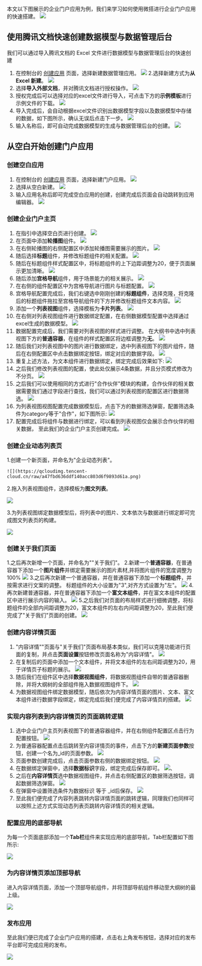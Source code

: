 本文以下图展示的企业门户应用为例，我们来学习如何使用微搭进行企业门户应用的快速搭建。
![](https://qcloudimg.tencent-cloud.cn/raw/ee55ffb3742d56c9ac3660fdde99454d.png)



## 使用腾讯文档快速创建数据模型与数据管理后台

我们可以通过导入腾讯文档的 Excel 文件进行数据模型与数据管理后台的快速创建

1. 在控制台的 [创建应用](https://console.cloud.tencent.com/lowcode/create/index?envId=lowcode-2gadiaws6be78eca) 页面，选择新建数据管理应用。
   ![](https://qcloudimg.tencent-cloud.cn/raw/4c96a49dff5e17038e216d7fdd81d588.png)
2.选择新建方式为**从 Excel 新建**。
![](https://qcloudimg.tencent-cloud.cn/raw/e3d6cb191b1793155c9b8e571ab77c0f.png)
3. 选择**导入外部文档**，并对腾讯文档进行授权操作。
![](https://qcloudimg.tencent-cloud.cn/raw/902b8d6a6ee8535d8a78717281a6fd78.png)
4. 授权完成后可以选择对应的excel文件进行导入，可点击下方的**示例模板**进行示例文件的下载。
![](https://qcloudimg.tencent-cloud.cn/raw/ff3c09cb28b4f31524d6b94b03c96408.png)
5. 导入完成后，会自动根据excel文件识别出数据模型字段以及数据模型中存储的数据，如下图所示，确认无误后点击下一步。
![](https://qcloudimg.tencent-cloud.cn/raw/f0ab8f486b27f3ebc0b630bd890ed76c.png)
6. 输入名称后，即可自动完成数据模型的生成与数据管理后台的创建。
![](https://qcloudimg.tencent-cloud.cn/raw/9f01df609fbe6b34ccdbc07dd0cdc110.png)

   

## 从空白开始创建门户应用

### 创建空白应用

1. 在控制台的 [创建应用](https://console.cloud.tencent.com/lowcode/create/index?envId=lowcode-2gadiaws6be78eca) 页面，选择新建门户应用。
![](https://qcloudimg.tencent-cloud.cn/raw/fc5b21f0a8e572f474e4205d06e1332f.png)
2. 选择从空白新建。
![](https://qcloudimg.tencent-cloud.cn/raw/32ccb4cc19a0d5825046aaa2ddb00609.png)
3. 输入应用名称后即可完成空白应用的创建，创建完成后页面会自动跳转到应用编辑器。
![](https://qcloudimg.tencent-cloud.cn/raw/7ee2407f70fca2568c68cdbac853b6cc.png)

### 创建企业门户主页

1. 在指引中选择空白页进行创建。
![](https://qcloudimg.tencent-cloud.cn/raw/622b1f3b8ce5aebbfb98715ff3b9b065.png)
2. 在页面中添加**轮播图**组件。
![](https://qcloudimg.tencent-cloud.cn/raw/f7e9ba055eaf320bcc097213ea1f7b7e.png)
3. 在右侧轮播图的右侧配置区中添加轮播图需要展示的图片。
![](https://qcloudimg.tencent-cloud.cn/raw/862d36b5622ac69badab40813a772612.png)
4. 随后选择**标题**组件，并修改标题组件的相关配置。
![](https://qcloudimg.tencent-cloud.cn/raw/6cc7ecf2c93e758312d3c2a08c4ee034.png)
5. 随后在标题组件样式配置区中，将标题组件的上下边距调整为20，便于页面展示更加清晰。
![](https://qcloudimg.tencent-cloud.cn/raw/246bdaf6764f99dfc7f792ea8fcdeb89.png)
6. 随后添加**宫格导航**组件，用于场景能力的相关展示。
![](https://qcloudimg.tencent-cloud.cn/raw/9a51d57cf6c86e55d4d983de3ad83824.png)
7. 在右侧的组件配置区中为宫格导航进行图片与标题配置。
![](https://qcloudimg.tencent-cloud.cn/raw/4f6f13c8c2abe8ae03c7fe8d5f465625.png)
8. 宫格导航配置完成后，我们右键选中刚刚创建的**标题组件**，选择克隆，将克隆后的标题组件拖拉至宫格导航组件的下方并修改标题组件文本内容。
![](https://qcloudimg.tencent-cloud.cn/raw/4d4640868a5012d9cb4f15ff973cbf39.png)
9. 添加一个**列表视图**组件，选择模板为**卡片列表**。
![](https://qcloudimg.tencent-cloud.cn/raw/4d4a4639199fe2287c9fe80294a85b63.png)
10. 在右侧对列表视图组件进行数据绑定配置，在右侧数据模型配置中选择通过excel生成的数据模型。
![](https://qcloudimg.tencent-cloud.cn/raw/bea928f40375634513f2085780ededbf.png)
11. 数据配置完成后，我们需要对列表视图的样式进行调整。 在大纲书中选中列表视图下方的**普通容器**，在组件的样式配置区将边框调整为**无**。
![](https://qcloudimg.tencent-cloud.cn/raw/8189fc42bbde27c6506a68085e2ebedd.png)
12. 随后我们对列表视图中的图片进行数据绑定，选中列表视图下的图片组件，随后在右侧配置区中点击数据绑定按钮，绑定对应的数据字段。
![](https://qcloudimg.tencent-cloud.cn/raw/f4e92d84d14db4adbfbaa009105e71b2.png)
13. 重复上述方法，为文本组件进行数据绑定，绑定完成后效果如下:
![](https://qcloudimg.tencent-cloud.cn/raw/c1beea7f0961f54c2c55fbd5c5c2118a.png)
14. 之后我们修改列表视图的配置，使此处仅展示4条数据，并且分页模式修改为不分页。
![](https://qcloudimg.tencent-cloud.cn/raw/3bc708bdaf05e2f5a3af217f25f01001.png)
15. 之后我们可以使用相同的方式进行"合作伙伴"模块的构建，合作伙伴的相关数据需要我们通过字段进行查找，我们可以通过列表视图的配置区进行数据筛选。
![](https://qcloudimg.tencent-cloud.cn/raw/2c99ae0efabb820493eaaef2733a7ae5.png)
16. 为列表视图视图配置完成数据模型后，点击下方的数据筛选弹窗，配置筛选条件为category等于"合作"，如下图所示:
![](https://qcloudimg.tencent-cloud.cn/raw/0b3fc437e1112c960b06a73ca731a236.png)
17. 配置完成后将组件与数据进行绑定，可以看到列表视图仅会展示合作伙伴的相关数据， 至此我们的企业门户主页创建完成。
![](https://qcloudimg.tencent-cloud.cn/raw/9a35ca9d6d94ad08306533f2bc8fc28e.png)

            

    
### 创建企业动态列表页

1.创建一个新页面，并命名为"企业动态列表"。

    ![](https://qcloudimg.tencent-cloud.cn/raw/a47fbd636ddf140acc803d6f9893d61a.png)

2.拖入列表视图组件，选择模板为**图文列表**。

![](https://qcloudimg.tencent-cloud.cn/raw/f5b8343ebd1e0480feb0df7d206c98dd.png)

3.为列表视图绑定数据模型后，将列表中的图片、文本依次与数据进行绑定即可完成图文列表页的构建。

![](https://qcloudimg.tencent-cloud.cn/raw/b973aa66bcbef6f1c809c64b58aad15a.png)



### 创建关于我们页面

1.之后再次新增一个页面，并命名为""关于我们"。
2.新建一个**普通容器**，在普通容器下添加一个**图片组件**并绑定需要展示的图片素材,并将图片组件的宽度调整为100%
![](https://qcloudimg.tencent-cloud.cn/raw/a1e8c2a60d19ac61cedd36c0ebacf272.png)
3.之后再次新建一个普通容器，并在普通容器下添加一个**标题组件**，并按需求进行文案的调整。 标题组件的大小设置为"3",对齐方式设置为"左"。
![](https://qcloudimg.tencent-cloud.cn/raw/a1e8c2a60d19ac61cedd36c0ebacf272.png)
4.再次新建普通容器，并在普通容器下添加一个**富文本组件**，并在富文本组件的配置区中进行展示内容的输入。
![](https://qcloudimg.tencent-cloud.cn/raw/05654dd118a268807f6da4c199a83d99.png)
5.之后我们对页面的布局样式进行细微调整，将标题组件的全部内间距调整为20，富文本组件的左右内间距调整为20，至此我们便完成了"关于我们"页面的创建。
![](https://qcloudimg.tencent-cloud.cn/raw/c271f0a39e86e107db0b9b94161cfcbe.png)



### 创建内容详情页面

1. "内容详情""页面与"关于我们"页面布局基本类似，我们可以克隆功能进行页面的复制，并点击**页面设置**按钮修改页面名称为"内容详情"。
![](https://qcloudimg.tencent-cloud.cn/raw/0fd200f2f72bb573c630798ea22acee8.png)
2. 在复制后的页面中添加一个文本组件，并将文本组件的左右间距调整为20，用于详情页子标题的展示。
![](https://qcloudimg.tencent-cloud.cn/raw/621094027bd4be28e66089a2f6db1d88.png)
3. 随后我们在组件区中选择**数据视图组件**，将数据视图组件自带的普通容器删除，并将大纲树的全部组件拖入数据视图组件下。
![](https://qcloudimg.tencent-cloud.cn/raw/be86e1460d39970573029d5105521393.png)
4. 为数据视图组件绑定数据模型，随后依次为内容详情页面的图片、文本、富文本组件进行数据字段绑定，绑定完成后我们便完成了内容详情页的搭建。
![](https://qcloudimg.tencent-cloud.cn/raw/4eb3f6b4a132474c3a11be91f1b3efe9.png)



### 实现内容列表到内容详情页的页面跳转逻辑

1. 选中企业门户主页列表视图下的普通容器组件，并在右侧组件配置区点击行为配置按钮。
![](https://qcloudimg.tencent-cloud.cn/raw/7bc07b4a00cfde27f46941b0bd178cf8.png)
2. 为普通容器配置点击后跳转至内容详情页的事件，点击下方的**新建页面参数**按钮，创建一个名为\_id的页面参数。
![](https://qcloudimg.tencent-cloud.cn/raw/1c09e8d59e01681c988dcbbbeb1ca895.png)
3. 页面参数创建完成后，点击页面参数右侧的数据绑定按钮。
   ![](https://qcloudimg.tencent-cloud.cn/raw/7b07d8354a70350f098a2cff47fb64b9.png)
4. 在数据绑定弹窗中，选择**数据标识**字段，绑定完成后保存即可。
   ![](https://qcloudimg.tencent-cloud.cn/raw/d48ae569cd742cf23826449dd8761acb.png)、
5. 之后在**内容详情页**选中数据视图组件，并点击右侧配置区的数据筛选按钮，调起数据筛选弹窗。
![](https://qcloudimg.tencent-cloud.cn/raw/e93cca24a8bccbb16852bae97f1e57a5.png)
6. 在弹窗中设置筛选条件为数据标识 等于 \_id后保存。
![](https://qcloudimg.tencent-cloud.cn/raw/aebc304fc390ac732d4253752a483595.png)
7. 至此我们便完成了内容列表跳转内容详情页面的跳转逻辑，同理我们也同样可以按照上述方式实现动态列表页跳转内容详情页的相关逻辑。



### 配置应用的底部导航

为每一个页面底部添加一个**Tab栏**组件来实现应用的底部导航，Tab栏配置如下图所示:

![](https://qcloudimg.tencent-cloud.cn/raw/e9467c927b4d3b5f18efaac9967450cb.png)



### 为内容详情页添加顶部导航

进入内容详情页面，添加一个顶部导航组件，并将顶部导航组件移动至大纲树的最上级。

![](https://qcloudimg.tencent-cloud.cn/raw/9a0daafc6d09c6d67472894b15f982c4.png)



### 发布应用

至此我们便已完成了企业门户应用的搭建，点击右上角发布按钮，选择对应的发布平台即可完成应用的发布。

![](https://qcloudimg.tencent-cloud.cn/raw/0e54eb34980c38cfe1d72bfd96890725.png)







